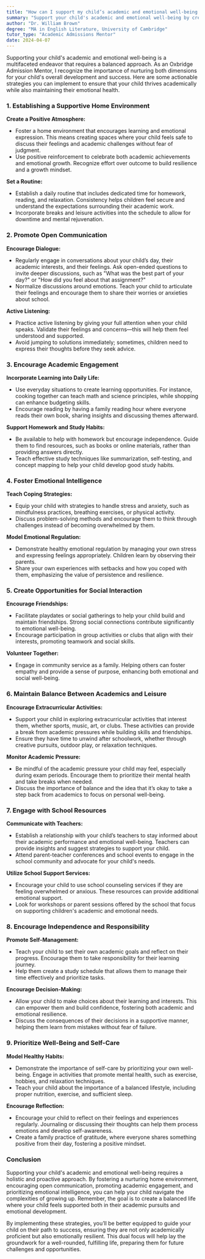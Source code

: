 ```yaml
---
title: "How can I support my child’s academic and emotional well-being simultaneously?"
summary: "Support your child's academic and emotional well-being by creating a positive home environment that encourages learning and open communication."
author: "Dr. William Brown"
degree: "MA in English Literature, University of Cambridge"
tutor_type: "Academic Admissions Mentor"
date: 2024-04-07
---
```


Supporting your child's academic and emotional well-being is a multifaceted endeavor that requires a balanced approach. As an Oxbridge Admission Mentor, I recognize the importance of nurturing both dimensions for your child's overall development and success. Here are some actionable strategies you can implement to ensure that your child thrives academically while also maintaining their emotional health.

### 1. Establishing a Supportive Home Environment

**Create a Positive Atmosphere:**
- Foster a home environment that encourages learning and emotional expression. This means creating spaces where your child feels safe to discuss their feelings and academic challenges without fear of judgment.
- Use positive reinforcement to celebrate both academic achievements and emotional growth. Recognize effort over outcome to build resilience and a growth mindset.

**Set a Routine:**
- Establish a daily routine that includes dedicated time for homework, reading, and relaxation. Consistency helps children feel secure and understand the expectations surrounding their academic work.
- Incorporate breaks and leisure activities into the schedule to allow for downtime and mental rejuvenation.

### 2. Promote Open Communication

**Encourage Dialogue:**
- Regularly engage in conversations about your child’s day, their academic interests, and their feelings. Ask open-ended questions to invite deeper discussions, such as "What was the best part of your day?" or "How did you feel about that assignment?"
- Normalize discussions around emotions. Teach your child to articulate their feelings and encourage them to share their worries or anxieties about school.

**Active Listening:**
- Practice active listening by giving your full attention when your child speaks. Validate their feelings and concerns—this will help them feel understood and supported.
- Avoid jumping to solutions immediately; sometimes, children need to express their thoughts before they seek advice.

### 3. Encourage Academic Engagement

**Incorporate Learning into Daily Life:**
- Use everyday situations to create learning opportunities. For instance, cooking together can teach math and science principles, while shopping can enhance budgeting skills.
- Encourage reading by having a family reading hour where everyone reads their own book, sharing insights and discussing themes afterward.

**Support Homework and Study Habits:**
- Be available to help with homework but encourage independence. Guide them to find resources, such as books or online materials, rather than providing answers directly.
- Teach effective study techniques like summarization, self-testing, and concept mapping to help your child develop good study habits.

### 4. Foster Emotional Intelligence

**Teach Coping Strategies:**
- Equip your child with strategies to handle stress and anxiety, such as mindfulness practices, breathing exercises, or physical activity.
- Discuss problem-solving methods and encourage them to think through challenges instead of becoming overwhelmed by them.

**Model Emotional Regulation:**
- Demonstrate healthy emotional regulation by managing your own stress and expressing feelings appropriately. Children learn by observing their parents.
- Share your own experiences with setbacks and how you coped with them, emphasizing the value of persistence and resilience.

### 5. Create Opportunities for Social Interaction

**Encourage Friendships:**
- Facilitate playdates or social gatherings to help your child build and maintain friendships. Strong social connections contribute significantly to emotional well-being.
- Encourage participation in group activities or clubs that align with their interests, promoting teamwork and social skills.

**Volunteer Together:**
- Engage in community service as a family. Helping others can foster empathy and provide a sense of purpose, enhancing both emotional and social well-being.

### 6. Maintain Balance Between Academics and Leisure

**Encourage Extracurricular Activities:**
- Support your child in exploring extracurricular activities that interest them, whether sports, music, art, or clubs. These activities can provide a break from academic pressures while building skills and friendships.
- Ensure they have time to unwind after schoolwork, whether through creative pursuits, outdoor play, or relaxation techniques.

**Monitor Academic Pressure:**
- Be mindful of the academic pressure your child may feel, especially during exam periods. Encourage them to prioritize their mental health and take breaks when needed.
- Discuss the importance of balance and the idea that it’s okay to take a step back from academics to focus on personal well-being.

### 7. Engage with School Resources

**Communicate with Teachers:**
- Establish a relationship with your child’s teachers to stay informed about their academic performance and emotional well-being. Teachers can provide insights and suggest strategies to support your child.
- Attend parent-teacher conferences and school events to engage in the school community and advocate for your child's needs.

**Utilize School Support Services:**
- Encourage your child to use school counseling services if they are feeling overwhelmed or anxious. These resources can provide additional emotional support.
- Look for workshops or parent sessions offered by the school that focus on supporting children's academic and emotional needs.

### 8. Encourage Independence and Responsibility

**Promote Self-Management:**
- Teach your child to set their own academic goals and reflect on their progress. Encourage them to take responsibility for their learning journey.
- Help them create a study schedule that allows them to manage their time effectively and prioritize tasks.

**Encourage Decision-Making:**
- Allow your child to make choices about their learning and interests. This can empower them and build confidence, fostering both academic and emotional resilience.
- Discuss the consequences of their decisions in a supportive manner, helping them learn from mistakes without fear of failure.

### 9. Prioritize Well-Being and Self-Care

**Model Healthy Habits:**
- Demonstrate the importance of self-care by prioritizing your own well-being. Engage in activities that promote mental health, such as exercise, hobbies, and relaxation techniques.
- Teach your child about the importance of a balanced lifestyle, including proper nutrition, exercise, and sufficient sleep.

**Encourage Reflection:**
- Encourage your child to reflect on their feelings and experiences regularly. Journaling or discussing their thoughts can help them process emotions and develop self-awareness.
- Create a family practice of gratitude, where everyone shares something positive from their day, fostering a positive mindset.

### Conclusion

Supporting your child's academic and emotional well-being requires a holistic and proactive approach. By fostering a nurturing home environment, encouraging open communication, promoting academic engagement, and prioritizing emotional intelligence, you can help your child navigate the complexities of growing up. Remember, the goal is to create a balanced life where your child feels supported both in their academic pursuits and emotional development. 

By implementing these strategies, you’ll be better equipped to guide your child on their path to success, ensuring they are not only academically proficient but also emotionally resilient. This dual focus will help lay the groundwork for a well-rounded, fulfilling life, preparing them for future challenges and opportunities.
    